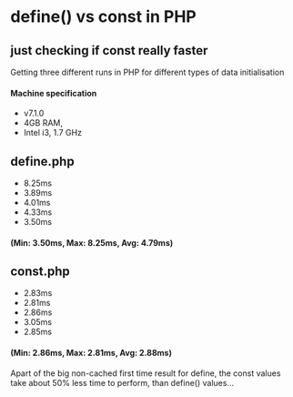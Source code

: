 # define() vs const in PHP
## just checking if const really faster

Getting three different runs in PHP for different types of data initialisation

#### Machine specification
* v7.1.0
* 4GB RAM,
* Intel i3, 1.7 GHz

## define.php
* 8.25ms
* 3.89ms
* 4.01ms
* 4.33ms
* 3.50ms
#### (Min: 3.50ms, Max: 8.25ms, Avg: 4.79ms)

## const.php
* 2.83ms
* 2.81ms
* 2.86ms
* 3.05ms
* 2.85ms
#### (Min: 2.86ms, Max: 2.81ms, Avg: 2.88ms)

Apart of the big non-cached first time result for define, the const values take about 50% less time to perform, than define() values...
